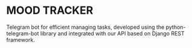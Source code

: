 # MOOD TRACKER
Telegram bot for efficient managing tasks, developed using the python-telegram-bot library and integrated with our API based on Django REST framework.
